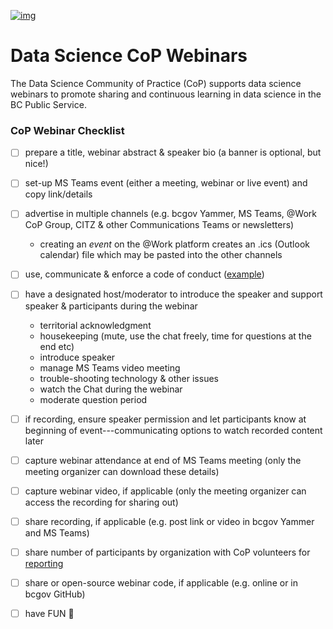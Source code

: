 <!--
Copyright 2021 Province of British Columbia

This work is licensed under the Creative Commons Attribution 4.0 International License.
To view a copy of this license, visit http://creativecommons.org/licenses/by/4.0/.
-->

[![img](https://img.shields.io/badge/Lifecycle-Maturing-007EC6)](https://github.com/bcgov/repomountie/blob/master/doc/lifecycle-badges.md)

# Data Science CoP Webinars 

The Data Science Community of Practice (CoP) supports data science webinars to promote sharing and continuous learning in data science in the BC Public Service. 


### CoP Webinar Checklist

- [ ] prepare a title, webinar abstract & speaker bio (a banner is optional, but nice!)
- [ ] set-up MS Teams event (either a meeting, webinar or live event) and copy link/details
- [ ] advertise in multiple channels (e.g. bcgov Yammer, MS Teams, @Work CoP Group, CITZ & other Communications Teams or newsletters)
  - creating an _event_ on the @Work platform creates an .ics (Outlook calendar) file which may be pasted into the other channels
- [ ] use, communicate & enforce a code of conduct  ([example](https://www.contributor-covenant.org/version/1/4/code-of-conduct/))
- [ ] have a designated host/moderator to introduce the speaker and support speaker & participants during the webinar  
  - territorial acknowledgment
  - housekeeping (mute, use the chat freely, time for questions at the end etc)
  - introduce speaker
  - manage MS Teams video meeting
  - trouble-shooting technology & other issues
  - watch the Chat during the webinar
  - moderate question period
- [ ] if recording, ensure speaker permission and let participants know at beginning of event---communicating options to watch recorded content later
- [ ] capture webinar attendance at end of MS Teams meeting (only the meeting organizer can download these details)
- [ ] capture webinar video, if applicable (only the meeting organizer can access the recording for sharing out)
- [ ] share recording, if applicable (e.g. post link or video in bcgov Yammer and MS Teams)
- [ ] share number of participants by organization with CoP volunteers for [reporting](https://bcgov.github.io/bcgov-data-science-cop/cop-dashboard.html)
- [ ] share or open-source webinar code, if applicable (e.g. online or in bcgov GitHub)
- [ ] have FUN 🎉



